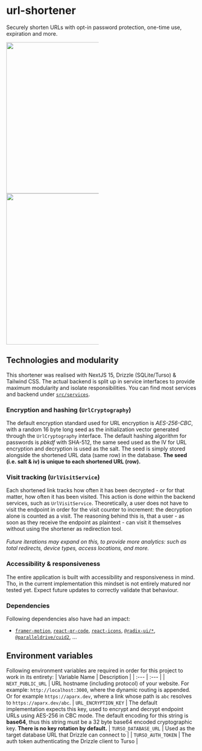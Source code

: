 # url-shortener
Securely shorten URLs with opt-in password protection, one-time use, expiration and more.
<div style="columns: 2">
	<img width = "400" src="https://github.com/user-attachments/assets/58d24604-98a8-4e14-b3fa-6aa7e07bf710">
  <img width = "400" src="https://github.com/user-attachments/assets/a4270bd2-db96-46c3-9844-0268a8702cbc">
</div>

## Technologies and modularity
This shortener was realised with NextJS 15, Drizzle (SQLite/Turso) & Tailwind CSS. The actual backend is split up in service interfaces to provide maximum modularity and isolate responsibilities. You can find most services and backend under [`src/services`](https://github.com/aparx/url-shortener/tree/master/src/services). 

### Encryption and hashing (`UrlCryptography`)
The default encryption standard used for URL encryption is _AES-256-CBC_, with a random 16 byte long seed as the initialization vector generated through the `UrlCryptography` interface. The default hashing algorithm for passwords is _pbkdf_ with SHA-512, the same seed used as the IV for URL encryption and decryption is used as the salt. The seed is simply stored alongside the shortened URL data (same row) in the database. **The seed (i.e. salt & iv) is unique to each shortened URL (row).**

### Visit tracking (`UrlVisitService`)
Each shortened link tracks how often it has been decrypted - or for that matter, how often it has been visited. This action is done within the backend services, such as `UrlVisitService`. Theoretically, a user does not have to visit the endpoint in order for the visit counter to increment: the decryption alone is counted as a visit. The reasoning behind this is, that a user - as soon as they receive the endpoint as plaintext - can visit it themselves without using the shortener as redirection tool. 
<br /><br />_Future iterations may expand on this, to provide more analytics: such as total redirects, device types, access locations, and more._

### Accessibility & responsiveness
The entire application is built with accessibility and responsiveness in mind. Tho, in the current implementation this mindset is not entirely matured nor tested yet. Expect future updates to correctly validate that behaviour.

### Dependencies
Following dependencies also have had an impact:
- [`framer-motion`](https://www.npmjs.com/package/framer-motion), [`react-qr-code`](https://www.npmjs.com/package/react-qr-code), [`react-icons`](https://www.npmjs.com/package/react-icons), [`@radix-ui/*`](https://www.npmjs.com/search?q=%40radix-ui), [`@paralleldrive/cuid2`](https://www.npmjs.com/package/@paralleldrive/cuid2), ...

## Environment variables
Following environment variables are required in order for this project to work in its entirety:
| Variable Name | Description |
| :--- | :--- |
| `NEXT_PUBLIC_URL` | URL hostname (including protocol) of your website. For example: `http://localhost:3000`, where the dynamic routing is appended. Or for example `https://aparx.dev`, where a link whose path is `abc` resolves to `https://aparx.dev/abc`.
| `URL_ENCRYPTION_KEY` | The default implementation expects this key, used to encrypt and decrypt endpoint URLs using AES-256 in CBC mode. The default encoding for this string is **base64**, thus this string must be a 32 byte base64 encoded cryptographic key. **There is no key rotation by default.**
| `TURSO_DATABASE_URL` | Used as the target database URL that Drizzle can connect to |
| `TURSO_AUTH_TOKEN` | The auth token authenticating the Drizzle client to Turso |
